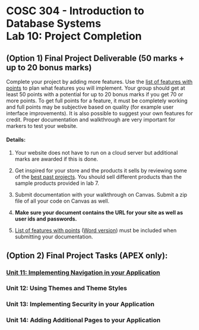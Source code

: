 # COSC 304 - Introduction to Database Systems<br>Lab 10: Project Completion

## (Option 1) Final Project Deliverable (50 marks + up to 20 bonus marks)

Complete your project by adding more features. Use the [list of features with points](projectFeatureMarking30Nov2021.pdf) to plan what features you will implement. Your group should get at least 50 points with a potential for up to 20 bonus marks if you get 70 or more points. To get full points for a feature, it must be completely working and full points may be subjective based on quality (for example user interface improvements). It is also possible to suggest your own features for credit. Proper documentation and walkthrough are very important for markers to test your website.


#### Details:

1. Your website does not have to run on a cloud server but additional marks are awarded if this is done.

2. Get inspired for your store and the products it sells by reviewing some of the [best past projects](https://people.ok.ubc.ca/rlawrenc/teaching/304/Project/index.html). You should sell different products than the sample products provided in lab 7.

3. Submit documentation with your walkthrough on Canvas. Submit a zip file of all your code on Canvas as well.

4. **Make sure your document contains the URL for your site as well as user ids and passwords.**

5. [List of features with points](projectFeatureMarking.pdf) ([Word version](projectFeatureMarking.docx)) must be included when submitting your documentation. 

## (Option 2) Final Project Tasks (APEX only):

### [Unit 11: Implementing Navigation in your Application](README_Unit11.md)
### Unit 12: Using Themes and Theme Styles
### Unit 13: Implementing Security in your Application
### Unit 14: Adding Additional Pages to your Application